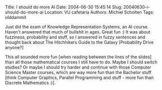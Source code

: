 Title: I should do more AI
Date: 2004-06-30 15:45:14
Slug: 20040630-i-should-do-more-ai
Location: VU cafetaria
Authors: Michiel Scholten
Tags: olddammit

<p>Just did the exam of Knowledge Representation Systems, an AI course. Haven't answered that much of bullshit in ages. Great fun :) It was about fuzziness, probability and stuff, so I answered in fuzzy sentences and thought back about The Hitchhikers Guide to the Galaxy [Probability Drive anyone?]</p>
<p>This all sounded more fun [when reading between the lines of the slides] than all those mathematical courses I still have to do. Maybe I should switch studies? Or maybe I should try harder and continue with those Computer Science Master courses, which are way more fun than the Bachelor stuff [think Computer Graphics, Parallel Programming and stuff - more fun than Discrete Mathematics :)].</p>